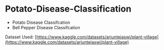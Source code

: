 # Potato-Disease-Classification

* Potato Disease Classifcation
* Bell Pepper Disease Classifcation


Dataset Used: [https://www.kaggle.com/datasets/arjuntejaswi/plant-village](https://www.kaggle.com/datasets/arjuntejaswi/plant-village)
